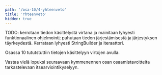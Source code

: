 ```yaml
---
path: '/osa-10/4-yhteenveto'
title: 'Yhteenveto'
hidden: true
---
```


TODO: kerrotaan tiedon käsittelystä virtana ja mainitaan lyhyesti funktionaalinen ohjelmointi; puhutaan tiedon järjestämisestä ja järjestyksen täyrkeydestä. Kerrataan lyhyesti StringBuilder ja iteraattori.

Osassa 10 tututstuttiin tietojen käsittelyyn virtojen avulla.

Vastaa vielä lopuksi seuraavaan kymmenennen osan osaamistavoitteita tarkastelevaan itsearviointikyselyyn.

<quiz id="2ad5cbdc-bf4e-5d3c-8522-b7a46471478a"></quiz>

